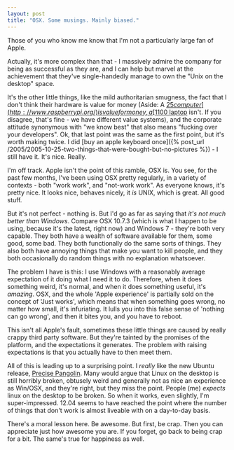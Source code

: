```yaml
---
layout: post
title: "OSX. Some musings. Mainly biased."
---
```

Those of you who know me know that I'm not a particularly large fan of Apple.

Actually, it's more complex than that - I massively admire the company for being as successful as they are, and I can help but marvel at the achievement that they've single-handedly manage to own the "Unix on the desktop" space.

It's the other little things, like the mild authoritarian smugness, the fact that I don't think their hardware is value for money (Aside: A [$25 computer](http://www.raspberrypi.org/) is value for money, a [$1100 laptop](http://www.apple.com/macbookpro/) isn't. If you disagree, that's fine - we have different value systems), and the corporate attitude synonymous with "we know best" that also means "fucking over your developers". Ok, that last point was the same as the first point, but it's worth making twice. I did [buy an apple keyboard once]({% post_url /2005/2005-10-25-two-things-that-were-bought-but-no-pictures %}) - I still have it. It's nice. Really.

I'm off track. Apple isn't the point of this ramble, OSX is. You see, for the past few months, I've been using OSX pretty regularly, in a variety of contexts - both "work work", and "not-work work". As everyone knows, it's pretty nice. It looks nice, behaves nicely, it *is* UNIX, which is great. All good stuff.

But it's not perfect - nothing is. But I'd go as far as saying that *it's not much better than Windows*. Compare OSX 10.7.3 (which is what I happen to be using, because it's the latest, right now) and Windows 7 - they're both very capable. They both have a wealth of software available for them, some good, some bad. They both functionally do the same sorts of things. They also both have annoying things that make you want to kill people, and they both occasionally do random things with no explanation whatsoever. 

The problem I have is this: I use Windows with a reasonably average expectation of it doing what I need it to do. Therefore, when it does something weird, it's normal, and when it does something useful, it's *amazing*. OSX, and the whole 'Apple experience' is partially sold on the concept of 'Just works', which means that when something goes wrong, no matter how small, it's infuriating. It lulls you into this false sense of 'nothing can go wrong', and then it bites you, and you have to reboot. 

This isn't all Apple's fault, sometimes these little things are caused by really crappy third party software. But they're tainted by the promises of the platform, and the expectations it generates. The problem with raising expectations is that you actually have to then meet them.

All of this is leading up to a surprising point. I *really* like the new Ubuntu release, [Precise Pangolin](http://releases.ubuntu.com/12.04/). Many would argue that Linux on the desktop is still horribly broken, obtusely weird and generally not as nice an experience as Win/OSX, and they're right, but they miss the point. People (me) *expects* linux on the desktop to be broken. So when it works, even slightly, I'm super-impressed. 12.04 seems to have reached the point where the number of things that don't work is almost liveable with on a day-to-day basis. 

There's a moral lesson here. Be awesome. But first, be crap. Then you can appreciate just how awesome you are. If you forget, go back to being crap for a bit. The same's true for happiness as well.